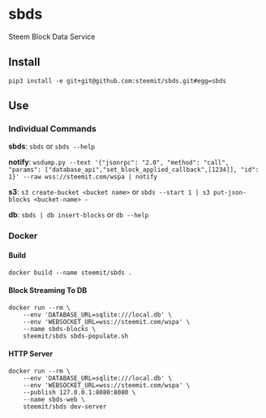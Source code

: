 # sbds
Steem Block Data Service

## Install
```pip3 install -e git+git@github.com:steemit/sbds.git#egg=sbds```

## Use
### Individual Commands
**sbds**: `sbds` or `sbds --help`

**notify**: `wsdump.py --text '{"jsonrpc": "2.0", "method": "call", "params": ["database_api","set_block_applied_callback",[1234]], "id": 1}' --raw
wss://steemit.com/wspa | notify`

**s3**: `s3 create-bucket <bucket name>` or `sbds --start 1 | s3
   put-json-blocks <bucket-name> -`

**db**: `sbds | db insert-blocks` or `db --help`


### Docker
#### Build
`docker build --name steemit/sbds .`

#### Block Streaming To DB


```
docker run --rm \
    --env 'DATABASE_URL=sqlite:///local.db' \
    --env 'WEBSOCKET_URL=wss://steemit.com/wspa' \
    --name sbds-blocks \
    steemit/sbds sbds-populate.sh

```


#### HTTP Server
```
docker run --rm \
    --env 'DATABASE_URL=sqlite:///local.db' \
    --env 'WEBSOCKET_URL=wss://steemit.com/wspa' \
    --publish 127.0.0.1:8080:8080 \
    --name sbds-web \
    steemit/sbds dev-server 
```

